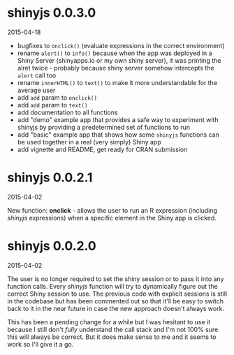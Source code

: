 # shinyjs 0.0.3.0

2015-04-18

- bugfixes to `onclick()` (evaluate expressions in the correct environment)
- rename `alert()` to `info()` because when the app was deployed in a Shiny Server (shinyapps.io or my own shiny server), it was printing the alret twice - probably because shiny server somehow intercepts the `alert` call too
- rename `innerHTML()` to `text()` to make it more understandable for the average user
- add `add` param to `onclick()`
- add `add` param to `text()`
- add documentation to all functions
- add "demo" example app that provides a safe way to  experiment with shinyjs by providing a predetermined set of functions to run
- add "basic" example app that shows how some `shinyjs` functions can be used
together in a real (very simply) Shiny app
- add vignette and README, get ready for CRAN submission

# shinyjs 0.0.2.1

2015-04-02

New function: **onclick** - allows the user to run an R expression (including
*shinyjs* expressions) when a specific element in the Shiny app is clicked. 


# shinyjs 0.0.2.0

2015-04-02

The user is no longer required to set the shiny session or to pass it into any
function calls. Every *shinyjs* function will try to dynamically figure out the
correct Shiny session to use.  The previous code with explicit sessions is still
in the codebase but has been commented out so that it'll be easy to switch back
to it in the near future in case the new approach doesn't always work.

This has been a pending change for a while but I was hesitant to use it because
I still don't *fully* understand the call stack and I'm not 100% sure this will
always be correct. But it does make sense to me and it seems to work so I'll
give it a go.
